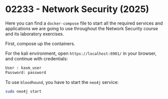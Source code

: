 # 02233 - Network Security (2025)

Here you can find a `docker-compose` file to start all the required services and applications we are going to use throughout the Network Security course and its laboratory exercises.

First, compose up the containers.

For the kali environment, open `https://localhost:6901/` in your browser, and continue with credentials:

```sh
User : kasm_user
Password: password
```

To use `bloodhound`, you have to start the `neo4j` service:

```sh
sudo neo4j start
```